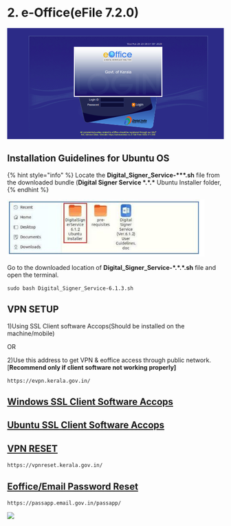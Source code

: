 # 2. e-Office(eFile 7.2.0)

![](../.gitbook/assets/eoffice.png)

## Installation Guidelines for Ubuntu OS

{% hint style="info" %}
Locate the **Digital\_Signer\_Service-\*\*\*.sh** file from the downloaded bundle (**Digital Signer Service \*.\*.\*** Ubuntu Installer folder,
{% endhint %}

![](../.gitbook/assets/eoffice1.JPG)

Go to the downloaded location of **Digital\_Signer\_Service-\*.\*.\*.sh** file and open the terminal.

```
sudo bash Digital_Signer_Service-6.1.3.sh
```

## VPN SETUP

1\)Using SSL Client software Accops(Should be installed on the machine/mobile)&#x20;

&#x20;                                             OR

2\)Use this address to get VPN & eoffice access through public network.\[**Recommend only if client software not working properly]**

```
https://evpn.kerala.gov.in/
```

## [Windows SSL Client Software Accops](https://evpn.kerala.gov.in/fes-bin/public/VPNClientSetup.exe)

## [Ubuntu SSL Client Software Accops](https://evpn.kerala.gov.in/fes-bin/public/HySecure\_Client\_5.1.4.16.deb)

## [VPN RESET](https://vpnreset.kerala.gov.in/)

```
https://vpnreset.kerala.gov.in/
```

## [Eoffice/Email Password Reset](https://passapp.email.gov.in/passapp/)

```
https://passapp.email.gov.in/passapp/
```

![](<../.gitbook/assets/29105-work-in-progress (1).gif>)
